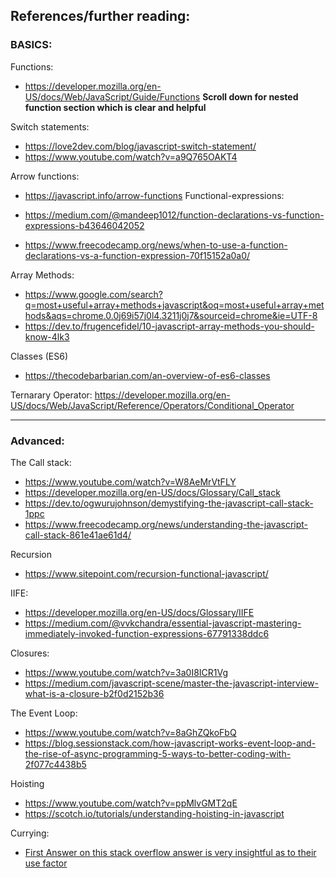 ## References/further reading:

### BASICS:

Functions:

- https://developer.mozilla.org/en-US/docs/Web/JavaScript/Guide/Functions
  **Scroll down for nested function section which is clear and helpful**

Switch statements:

- https://love2dev.com/blog/javascript-switch-statement/
- https://www.youtube.com/watch?v=a9Q765OAKT4

Arrow functions:

- https://javascript.info/arrow-functions
  Functional-expressions:

- https://medium.com/@mandeep1012/function-declarations-vs-function-expressions-b43646042052
- https://www.freecodecamp.org/news/when-to-use-a-function-declarations-vs-a-function-expression-70f15152a0a0/

Array Methods:

- https://www.google.com/search?q=most+useful+array+methods+javascript&oq=most+useful+array+methods&aqs=chrome.0.0j69i57j0l4.3211j0j7&sourceid=chrome&ie=UTF-8
- https://dev.to/frugencefidel/10-javascript-array-methods-you-should-know-4lk3

Classes (ES6)

- https://thecodebarbarian.com/an-overview-of-es6-classes

Ternarary Operator:
https://developer.mozilla.org/en-US/docs/Web/JavaScript/Reference/Operators/Conditional_Operator

---

### Advanced:

The Call stack:

- https://www.youtube.com/watch?v=W8AeMrVtFLY
- https://developer.mozilla.org/en-US/docs/Glossary/Call_stack
- https://dev.to/ogwurujohnson/demystifying-the-javascript-call-stack-1ppc
- https://www.freecodecamp.org/news/understanding-the-javascript-call-stack-861e41ae61d4/

Recursion

- https://www.sitepoint.com/recursion-functional-javascript/

IIFE:

- https://developer.mozilla.org/en-US/docs/Glossary/IIFE
- https://medium.com/@vvkchandra/essential-javascript-mastering-immediately-invoked-function-expressions-67791338ddc6

Closures:

- https://www.youtube.com/watch?v=3a0I8ICR1Vg
- https://medium.com/javascript-scene/master-the-javascript-interview-what-is-a-closure-b2f0d2152b36

The Event Loop:

- https://www.youtube.com/watch?v=8aGhZQkoFbQ
- https://blog.sessionstack.com/how-javascript-works-event-loop-and-the-rise-of-async-programming-5-ways-to-better-coding-with-2f077c4438b5

Hoisting

- https://www.youtube.com/watch?v=ppMlvGMT2qE
- https://scotch.io/tutorials/understanding-hoisting-in-javascript

Currying:

- [First Answer on this stack overflow answer is very insightful as to their use factor](https://softwareengineering.stackexchange.com/questions/185585/what-is-the-advantage-of-currying)
